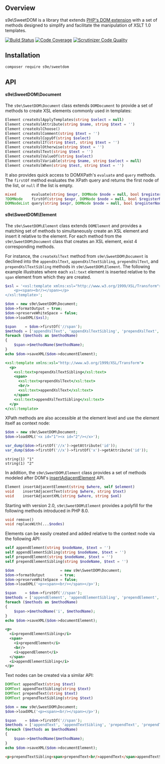 ## Overview

s9e\\SweetDOM is a library that extends [PHP's DOM extension](https://www.php.net/manual/en/book.dom.php) with a set of methods designed to simplify and facilitate the manipulation of XSLT 1.0 templates.

[![Build Status](https://travis-ci.org/s9e/SweetDOM.svg?branch=master)](https://travis-ci.org/s9e/SweetDOM)
[![Code Coverage](https://scrutinizer-ci.com/g/s9e/SweetDOM/badges/coverage.png?b=master)](https://scrutinizer-ci.com/g/s9e/SweetDOM/?branch=master)
[![Scrutinizer Code Quality](https://scrutinizer-ci.com/g/s9e/SweetDOM/badges/quality-score.png?b=master)](https://scrutinizer-ci.com/g/s9e/SweetDOM/?branch=master)


## Installation

```bash
composer require s9e/sweetdom
```


## API

#### s9e\SweetDOM\Document

The `s9e\SweetDOM\Document` class extends `DOMDocument` to provide a set of methods to create XSL elements commonly used in templates:

```php
Element createXslApplyTemplates(string $select = null)
Element createXslAttribute(string $name, string $text = '')
Element createXslChoose()
Element createXslComment(string $text = '')
Element createXslCopyOf(string $select)
Element createXslIf(string $test, string $text = '')
Element createXslOtherwise(string $text = '')
Element createXslText(string $text = '')
Element createXslValueOf(string $select)
Element createXslVariable(string $name, string $select = null)
Element createXslWhen(string $test, string $text = '')
```

It also provides quick access to DOMXPath's `evaluate` and `query` methods. The `firstOf` method evaluates the XPath query and returns the first node of the list, or `null` if the list is empty.
```php
mixed       evaluate(string $expr, DOMNode $node = null, bool $registerNodeNS = true)
?DOMNode    firstOf(string $expr, DOMNode $node = null, bool $registerNodeNS = true)
DOMNodeList query(string $expr, DOMNode $node = null, bool $registerNodeNS = true)
```


#### s9e\SweetDOM\Element

The `s9e\SweetDOM\Element` class extends `DOMElement` and provides a matching set of methods to simultaneously create an XSL element and insert it relative to the element. For each method from the `s9e\SweetDOM\Document` class that creates an XSL element, exist 4 corresponding methods.

For instance, the `createXslText` method from `s9e\SweetDOM\Document` is declined into the `appendXslText`, `appendXslTextSibling`, `prependXslText`, and `prependXslTextSibling` methods in `s9e\SweetDOM\Element`. The following example illustrates where each `xsl:text` element is inserted relative to the `span` element from which they are created.

```php
$xsl = '<xsl:template xmlns:xsl="http://www.w3.org/1999/XSL/Transform">
    <p><span><br/></span></p>
</xsl:template>';

$dom = new s9e\SweetDOM\Document;
$dom->formatOutput = true;
$dom->preserveWhiteSpace = false;
$dom->loadXML($xsl);

$span    = $dom->firstOf('//span');
$methods = ['appendXslText', 'appendXslTextSibling', 'prependXslText', 'prependXslTextSibling'];
foreach ($methods as $methodName)
{
	$span->$methodName($methodName);
}
echo $dom->saveXML($dom->documentElement);
```
```xsl
<xsl:template xmlns:xsl="http://www.w3.org/1999/XSL/Transform">
  <p>
    <xsl:text>prependXslTextSibling</xsl:text>
    <span>
      <xsl:text>prependXslText</xsl:text>
      <br/>
      <xsl:text>appendXslText</xsl:text>
    </span>
    <xsl:text>appendXslTextSibling</xsl:text>
  </p>
</xsl:template>
```

XPath methods are also accessible at the element level and use the element itself as context node:

```php
$dom = new s9e\SweetDOM\Document;
$dom->loadXML('<x id="1"><x id="2"/></x>');

var_dump($dom->firstOf('//x')->getAttribute('id'));
var_dump($dom->firstOf('//x')->firstOf('x')->getAttribute('id'));
```
```
string(1) "1"
string(1) "2"
```

In addition, the `s9e\SweetDOM\Element` class provides a set of methods modeled after DOM's [insertAdjacentElement](https://developer.mozilla.org/en-US/docs/Web/API/Element/insertAdjacentElement) API.

```php
Element insertAdjacentElement(string $where, self $element)
void    insertAdjacentText(string $where, string $text)
void    insertAdjacentXML(string $where, string $xml)
```

Starting with version 2.0, `s9e\SweetDOM\Element` provides a polyfill for the following methods introduced in PHP 8.0.

```php
void remove()
void replaceWith(...$nodes)
```

Elements can be easily created and added relative to the context node via the following API:
```php
self appendElement(string $nodeName, $text = '')
self appendElementSibling(string $nodeName, $text = '')
self prependElement(string $nodeName, $text = '')
self prependElementSibling(string $nodeName, $text = '')
```
```php
$dom                     = new s9e\SweetDOM\Document;
$dom->formatOutput       = true;
$dom->preserveWhiteSpace = false;
$dom->loadXML('<p><span><br/></span></p>');

$span    = $dom->firstOf('//span');
$methods = ['appendElement', 'appendElementSibling', 'prependElement', 'prependElementSibling'];
foreach ($methods as $methodName)
{
	$span->$methodName('i', $methodName);
}
echo $dom->saveXML($dom->documentElement);
```
```xml
<p>
  <i>prependElementSibling</i>
  <span>
    <i>prependElement</i>
    <br/>
    <i>appendElement</i>
  </span>
  <i>appendElementSibling</i>
</p>
```

Text nodes can be created via a similar API:
```php
DOMText appendText(string $text)
DOMText appendTextSibling(string $text)
DOMText prependText(string $text)
DOMText prependTextSibling(string $text)
```
```php
$dom = new s9e\SweetDOM\Document;
$dom->loadXML('<p><span><br/></span></p>');

$span    = $dom->firstOf('//span');
$methods = ['appendText', 'appendTextSibling', 'prependText', 'prependTextSibling'];
foreach ($methods as $methodName)
{
	$span->$methodName($methodName);
}
echo $dom->saveXML($dom->documentElement);
```
```html
<p>prependTextSibling<span>prependText<br/>appendText</span>appendTextSibling</p>
```